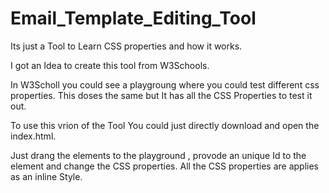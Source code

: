 # Email_Template_Editing_Tool


Its just a Tool to Learn CSS properties and how it works.

I got an Idea to create this tool from W3Schools. 

In W3Scholl you could see a playgroung where you could test different css properties.
This doses the same but It has all the CSS Properties to test it out.

To use this vrion of the Tool You could just directly download and open the index.html.

Just drang the elements to the playground , provode an unique Id to the element and change the CSS properties.
All the CSS properties are applies as an inline Style.